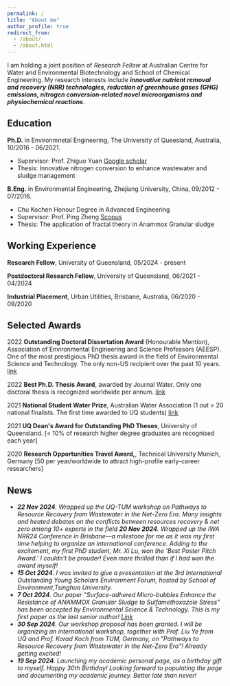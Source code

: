 ```yaml
---
permalink: /
title: "About me"
author_profile: true
redirect_from: 
  - /about/
  - /about.html
---
```


I am holding a joint position of *Research Fellow* at Australian Centre for Water and Environmental Biotechnology and School of Chemical Engineering. My research interests include  **_innovative nutrient removal and recovery (NRR) technologies, reduction of greenhouse gases (GHG) emissions, nitrogen conversion-related novel microorganisms and physiochemical reactions_**.

Education
---

**Ph.D.** in Environmnetal Engineering, The University of Queesland, Australia, 10/2016 - 06/2021.
* Supervisor: Prof. Zhiguo Yuan [Google scholar](https://scholar.google.com.au/citations?user=1IPdGqkAAAAJ&hl=en)
* Thesis: Innovative nitrogen conversion to enhance wastewater and sludge management


**B.Eng.** in Environmental Engineering, Zhejiang University, China, 09/2012 - 07/2016.
* Chu Kochen Honour Degree in Advanced Engineering
* Supervisor: Prof. Ping Zheng [Scopus](https://www.scopus.com/authid/detail.uri?authorId=35231922600)
* Thesis: The application of fractal theory in Anammox Granular sludge


Working Experience
---

**Research Fellow**, University of Queensland, 05/2024 - present

**Postdoctoral Research Fellow**, University of Queensland, 06/2021 - 04/2024

**Industrial Placement**, Urban Utilities, Brisbane, Australia, 06/2020 - 09/2020

Selected Awards
---

2022 **Outstanding Doctoral Dissertation Award** (Honourable Mention), Association of Environmental Engineering and Science Professors (AEESP). One of the most prestigious PhD thesis award in the field of Environmental Science and Technology. The only non-US recipient over the past 10 years. [link](https://www.aeesp.org/news/2022-aeesp-award-recipients)

2022 **Best Ph.D. Thesis Award**, awarded by Journal Water. Only one doctoral thesis is recognized worldwide per annum. [link](https://acweb.uq.edu.au/article/2022/03/acweb-student-takes-home-water-journal-2021-best-thesis-award)

2021 **National Student Water Prize**, Australian Water Association (1 out > 20 national finalists. The first time awarded to UQ students) [link](https://acweb.uq.edu.au/article/2021/12/phd-postdoc-journey-so-far)

2021 **UQ Dean's Award for Outstanding PhD Theses**, University of Queensland. [< 10% of research higher degree graduates are recognised each year]

2020 **Research Opportunities Travel Award,**, Technical University Munich, Germany [50 per year/worldwide to attract high-profile early-career researchers]

News
---
* ***22 Nov 2024**. Wrapped up the UQ-TUM workshop on Pathways to Resource Recovery from Wastewater in the Net-Zero Era. Many insights and heated debates on the conflicts between resources recovery & net zero among 10+ experts in the field*
***20 Nov 2024**. Wrapped up the IWA NRR24 Conference in Brisbane—a milestone for me as it was my first time helping to organize an international conference. Adding to the excitement, my first PhD student, Mr. Xi Lu, won the 'Best Poster Pitch Award.' I couldn't be prouder! Even more thrilled than if I had won the award myself!*
* ***15 Oct 2024**. I was invited to give a presentation at the 3rd International Outstanding Young Scholars Environment Forum, hosted by School of Environment,Tsinghua University.*
* ***7 Oct 2024**. Our paper "Surface-adhered Micro-bubbles Enhance the Resistance of ANAMMOX Granular Sludge to Sulfamethoxazole Stress" has been accepted by Environmental Science & Technology. This is my first paper as the last senior author! [Link](https://doi.org/10.1021/acs.est.4c09429)*
* ***30 Sep 2024**. Our workshop proposal has been granted. I will be organizing an international workshop, together with Prof. Liu Ye from UQ and Prof. Korad Koch from TUM, Germany, on "Pathways to Resource Recovery from Wastewater in the Net-Zero Era"! Already getting excited!*
* ***19 Sep 2024**. Launching my academic personal page, as a birthday gift to myself. Happy 30th Birthday! Looking forward to populating the page and documenting my academic journey. Better late than never!*


